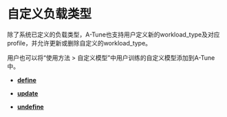 # 自定义负载类型<a name="ZH-CN_TOPIC_0214607045"></a>

除了系统已定义的负载类型，A-Tune也支持用户定义新的workload\_type及对应profile，并允许更新或删除自定义的workload\_type。

用户也可以将“使用方法 \> 自定义模型”中用户训练的自定义模型添加到A-Tune中。

-   **[define](define.md)**  

-   **[update](update.md)**  

-   **[undefine](undefine.md)**  


